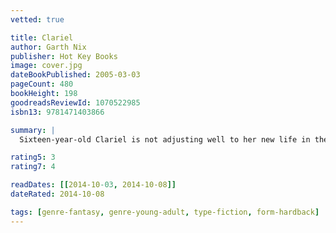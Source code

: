 ```yaml
---
vetted: true

title: Clariel
author: Garth Nix
publisher: Hot Key Books
image: cover.jpg
dateBookPublished: 2005-03-03
pageCount: 480
bookHeight: 198
goodreadsReviewId: 1070522985
isbn13: 9781471403866

summary: |
  Sixteen-year-old Clariel is not adjusting well to her new life in the city of Belisaere, the capital of the Old Kingdom. She misses roaming freely within the forests of Estwael, and she feels trapped within the stone city walls. And in Belisaere she is forced to follow the plans, plots and demands of everyone, from her parents to her maid, to the sinister Guildmaster Kilp. Clariel can see her freedom slipping away. It seems too that the city itself is descending into chaos, as the ancient rules binding Abhorsen, King and Clayr appear to be disintegrating. With the discovery of a dangerous Free Magic creature loose in the city, Clariel is given the chance both to prove her worth and make her escape. But events spin rapidly out of control. Clariel finds herself more trapped than ever, until help comes from an unlikely source. But the help comes at a terrible cost. Clariel must question the motivations and secret hearts of everyone around her - and it is herself she must question most of all.

rating5: 3
rating7: 4

readDates: [[2014-10-03, 2014-10-08]]
dateRated: 2014-10-08

tags: [genre-fantasy, genre-young-adult, type-fiction, form-hardback]
---
```

